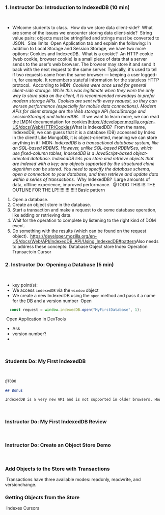 ### 1. Instructor Do: Introduction to IndexedDB (10 min)
​
* Welcome students to class.
​
How do we store data client-side? 
​
What are some of the issues we encounter storing data client-side? 
​
 String value pairs; objects must be stringified and strings must be converted to JSON.
​
 Size limits
​
Open Application tab and explain the following: 
​
 In addition to Local Storage and Session Storage, we have two more options: Cookies and IndexedDB.
​
What is a cookie? 
​
 An HTTP cookie (web cookie, browser cookie) is a small piece of data that a server sends to the user's web browser. The browser may store it and send it back with the next request to the same server. Typically, it's used to tell if two requests came from the same browser — keeping a user logged-in, for example. It remembers stateful information for the stateless HTTP protocol.
​
 According to MDN: _Cookies were once used for general client-side storage. While this was legitimate when they were the only way to store data on the client, it is recommended nowadays to prefer modern storage APIs. Cookies are sent with every request, so they can worsen performance (especially for mobile data connections). Modern APIs for client storage are the Web storage API (localStorage and sessionStorage) and IndexedDB._
​
​
 If we want to learn more, we can read the [MDN documentation for cookies]https://developer.mozilla.org/en-US/docs/Web/HTTP/Cookies
​
What is IndexedDB? 
​
 From the name, IndexedDB, we can guess that it is a database (DB) accessed by Index in the client! Like MongoDB, it is object-oriented, meaning we can store anything in it!
​
 MDN: _IndexedDB is a transactional database system, like an SQL-based RDBMS. However, unlike SQL-based RDBMSes, which use fixed-column tables, IndexedDB is a JavaScript-based object-oriented database. IndexedDB lets you store and retrieve objects that are indexed with a key; any objects supported by the structured clone algorithm can be stored. You need to specify the database schema, open a connection to your database, and then retrieve and update data within a series of transactions._
​
Why IndexedDB? 
​
 Large amounts of data, offline experience, improved performance.
​
@TODO THIS IS THE OUTLINE FOR THE LP!!!!!!!!!!!!!!!!
​
Basic pattern 
​
1. Open a database.
2. Create an object store in the database. 
3. Start a transaction and make a request to do some database operation, like adding or retrieving data.
4. Wait for the operation to complete by listening to the right kind of DOM event.
5. Do something with the results (which can be found on the request object).
​
https://developer.mozilla.org/en-US/docs/Web/API/IndexedDB_API/Using_IndexedDB#pattern
​
Also needs to address these concepts: 
Database
Object store
Index
Operation
Transactoin
Cursor
​
### 2. Instructor Do: Opening a Database (5 min)
​
* key point(s): 
​
 * We access `indexedDB` via the `window` object
​
 * We create a new IndexedDB using the `open` method and pass it a name for the DB and a version number
​
Open [](@TODO)
​
```js
  const request = window.indexedDB.open("MyFirstDatabase", 1);
```
​
Open Application in DevTools 
​
* Ask
​
 * version number?
​
 * 
​
​
### Students Do: My First IndexedDB
​
```md
@TODO
​
## Bonus
​
IndexedDB is a very new API and is not supported in older browsers. How would we check if a user has IndexedDB?
```
​
### Instructor Do: My First IndexedDB Review
​
​
​
​
​
### Instructor Do: Create an Object Store Demo 
​
​
​
​
​
​
### Add Objects to the Store with Transactions
​
Transactions have three available modes: readonly, readwrite, and versionchange.
​
### Getting Objects from the Store 
​
Indexes
Cursors
​
​
​
​
​